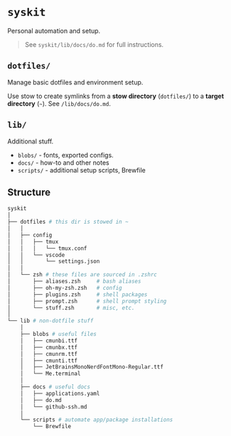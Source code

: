 # `syskit`

Personal automation and setup.

> See `syskit/lib/docs/do.md` for full instructions.

## `dotfiles/`

Manage basic dotfiles and environment setup.

Use stow to create symlinks from a **stow directory** (`dotfiles/`) to a **target directory** (`~`). See `/lib/docs/do.md`.

## `lib/`

Additional stuff.

- `blobs/` - fonts, exported configs.
- `docs/` - how-to and other notes
- `scripts/` - additional setup scripts, Brewfile

## Structure

```sh
syskit
│
├── dotfiles # this dir is stowed in ~
│   │
│   ├── config
│   │   ├── tmux
│   │   │   └── tmux.conf
│   │   └── vscode
│   │       └── settings.json
│   │
│   └── zsh # these files are sourced in .zshrc
│       ├── aliases.zsh     # bash aliases
│       ├── oh-my-zsh.zsh   # config
│       ├── plugins.zsh     # shell packages
│       ├── prompt.zsh      # shell prompt styling
│       └── stuff.zsh       # misc, etc.
│
└── lib # non-dotfile stuff
    │
    ├── blobs # useful files
    │   ├── cmunbi.ttf
    │   ├── cmunbx.ttf
    │   ├── cmunrm.ttf
    │   ├── cmunti.ttf
    │   ├── JetBrainsMonoNerdFontMono-Regular.ttf
    │   └── Me.terminal
    │
    ├── docs # useful docs
    │   ├── applications.yaml
    │   ├── do.md
    │   └── github-ssh.md
    │
    └── scripts # automate app/package installations
        └── Brewfile

```
